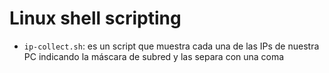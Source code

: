 # Linux shell scripting 

- `ip-collect.sh`: es un script que muestra cada una de las IPs de nuestra PC indicando la máscara de subred y las separa con una coma
